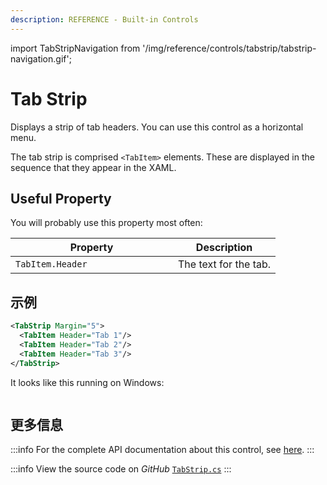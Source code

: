 ```yaml
---
description: REFERENCE - Built-in Controls
---
```


import TabStripNavigation from '/img/reference/controls/tabstrip/tabstrip-navigation.gif';

# Tab Strip

Displays a strip of tab headers. You can use this control as a horizontal menu.

The tab strip is comprised `<TabItem>` elements. These are displayed in the sequence that they appear in the XAML. 

## Useful Property

You will probably use this property most often:

<table><thead><tr><th width="244">Property</th><th>Description</th></tr></thead><tbody><tr><td><code>TabItem.Header</code></td><td>The text for the tab.</td></tr></tbody></table>

## 示例

```xml
<TabStrip Margin="5">
  <TabItem Header="Tab 1"/>
  <TabItem Header="Tab 2"/>
  <TabItem Header="Tab 3"/>
</TabStrip>
```

It looks like this running on Windows:

<img src={TabStripNavigation} alt="" />

## 更多信息

:::info
For the complete API documentation about this control, see [here](https://api-docs.avaloniaui.net/docs/T_Avalonia_Controls_Primitives_TabStrip).
:::

:::info
View the source code on _GitHub_ [`TabStrip.cs`](https://github.com/AvaloniaUI/Avalonia/blob/master/src/Avalonia.Controls/Primitives/TabStrip.cs)
:::
